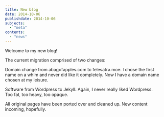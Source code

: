 ```yaml
---
title: New blog
date: 2014-10-06
publishdate: 2014-10-06
subjects:
  - "meta"
contents:
  - "news"
---
```


Welcome to my new blog!

The current migration comprised of two changes:

Domain change from abagofapples.com to felesatra.moe.  I chose the first
name on a whim and never did like it completely.  Now I have a domain
name chosen at my leisure.

Software from Wordpress to Jekyll.  Again, I never really liked
Wordpress.  Too fat, too heavy, too opaque.

All original pages have been ported over and cleaned up.  New content
incoming, hopefully.
